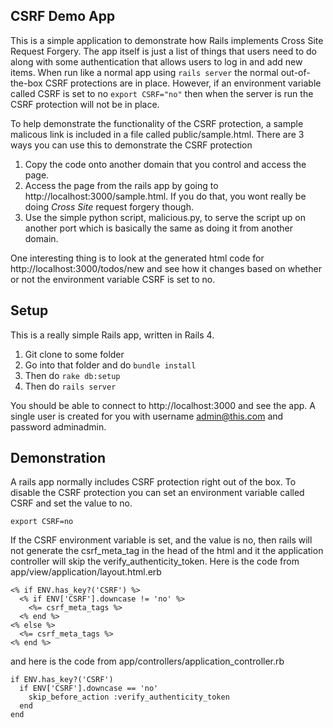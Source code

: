 ## CSRF Demo App

This is a simple application to demonstrate how Rails implements Cross Site Request Forgery. The app itself is just a
list of things that users need to do along with some authentication that allows users to log in and add new items. 
When run like a normal app using `rails server` the normal out-of-the-box CSRF protections are in place. However, 
if an environment variable called CSRF is set to no `export CSRF="no"` then when the server is run the CSRF protection 
will not be in place.

To help demonstrate the functionality of the CSRF protection, a sample malicous link is included in a file called public/sample.html.
There are 3 ways you can use this to demonstrate the CSRF protection

1. Copy the code onto another domain that you control and access the page.
2. Access the page from the rails app by going to http://localhost:3000/sample.html. If you do that, you wont really be doing *Cross Site*
request forgery though.
3. Use the simple python script, malicious.py, to serve the script up on another port which is basically the same as doing it
from another domain.

One interesting thing is to look at the generated html code for http://localhost:3000/todos/new and see how it changes based on whether
or not the environment variable CSRF is set to no.

## Setup
This is a really simple Rails app, written in Rails 4. 
1. Git clone to some folder
2. Go into that folder and do `bundle install`
3. Then do `rake db:setup`
4. Then do `rails server`

You should be able to connect to http://localhost:3000 and see the app. 
A single user is created for you with username admin@this.com and password adminadmin.

## Demonstration
A rails app normally includes CSRF protection right out of the box. To disable the CSRF protection you can set an environment variable
called CSRF and set the value to no.

`export CSRF=no`

If the CSRF environment variable is set, and the value is no, then rails will not generate the csrf\_meta\_tag in the head
of the html and it the application controller will skip the verify\_authenticity\_token. Here is the code from 
app/view/application/layout.html.erb

    <% if ENV.has_key?('CSRF') %>
      <% if ENV['CSRF'].downcase != 'no' %>
        <%= csrf_meta_tags %>
      <% end %>
    <% else %>
      <%= csrf_meta_tags %>
    <% end %>

and here is the code from app/controllers/application\_controller.rb

    if ENV.has_key?('CSRF')
      if ENV['CSRF'].downcase == 'no'
        skip_before_action :verify_authenticity_token
      end
    end
 
 